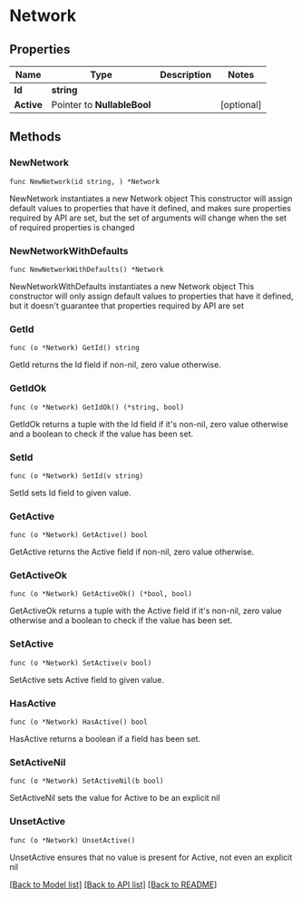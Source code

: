 # Network

## Properties

Name | Type | Description | Notes
------------ | ------------- | ------------- | -------------
**Id** | **string** |  | 
**Active** | Pointer to **NullableBool** |  | [optional] 

## Methods

### NewNetwork

`func NewNetwork(id string, ) *Network`

NewNetwork instantiates a new Network object
This constructor will assign default values to properties that have it defined,
and makes sure properties required by API are set, but the set of arguments
will change when the set of required properties is changed

### NewNetworkWithDefaults

`func NewNetworkWithDefaults() *Network`

NewNetworkWithDefaults instantiates a new Network object
This constructor will only assign default values to properties that have it defined,
but it doesn't guarantee that properties required by API are set

### GetId

`func (o *Network) GetId() string`

GetId returns the Id field if non-nil, zero value otherwise.

### GetIdOk

`func (o *Network) GetIdOk() (*string, bool)`

GetIdOk returns a tuple with the Id field if it's non-nil, zero value otherwise
and a boolean to check if the value has been set.

### SetId

`func (o *Network) SetId(v string)`

SetId sets Id field to given value.


### GetActive

`func (o *Network) GetActive() bool`

GetActive returns the Active field if non-nil, zero value otherwise.

### GetActiveOk

`func (o *Network) GetActiveOk() (*bool, bool)`

GetActiveOk returns a tuple with the Active field if it's non-nil, zero value otherwise
and a boolean to check if the value has been set.

### SetActive

`func (o *Network) SetActive(v bool)`

SetActive sets Active field to given value.

### HasActive

`func (o *Network) HasActive() bool`

HasActive returns a boolean if a field has been set.

### SetActiveNil

`func (o *Network) SetActiveNil(b bool)`

 SetActiveNil sets the value for Active to be an explicit nil

### UnsetActive
`func (o *Network) UnsetActive()`

UnsetActive ensures that no value is present for Active, not even an explicit nil

[[Back to Model list]](../README.md#documentation-for-models) [[Back to API list]](../README.md#documentation-for-api-endpoints) [[Back to README]](../README.md)


